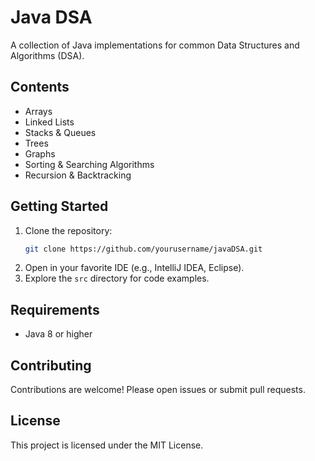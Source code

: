 # Java DSA

A collection of Java implementations for common Data Structures and Algorithms (DSA).

## Contents

- Arrays
- Linked Lists
- Stacks & Queues
- Trees
- Graphs
- Sorting & Searching Algorithms
- Recursion & Backtracking

## Getting Started

1. Clone the repository:
    ```bash
    git clone https://github.com/yourusername/javaDSA.git
    ```
2. Open in your favorite IDE (e.g., IntelliJ IDEA, Eclipse).
3. Explore the `src` directory for code examples.

## Requirements

- Java 8 or higher

## Contributing

Contributions are welcome! Please open issues or submit pull requests.

## License

This project is licensed under the MIT License.